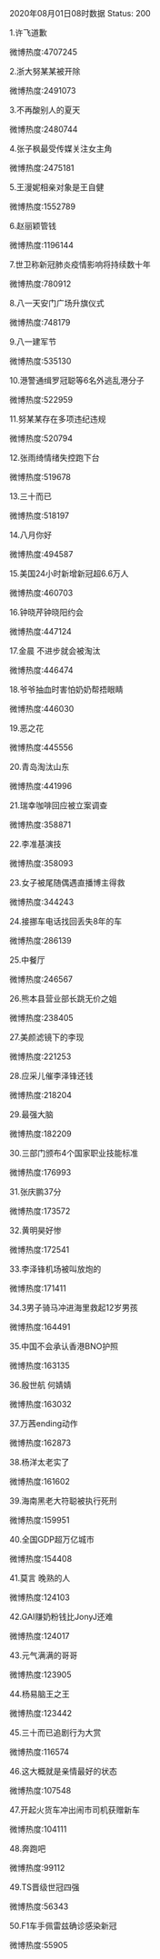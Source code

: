 2020年08月01日08时数据
Status: 200

1.许飞道歉

微博热度:4707245

2.浙大努某某被开除

微博热度:2491073

3.不再酸别人的夏天

微博热度:2480744

4.张子枫最受传媒关注女主角

微博热度:2475181

5.王漫妮相亲对象是王自健

微博热度:1552789

6.赵丽颖管钱

微博热度:1196144

7.世卫称新冠肺炎疫情影响将持续数十年

微博热度:780912

8.八一天安门广场升旗仪式

微博热度:748179

9.八一建军节

微博热度:535130

10.港警通缉罗冠聪等6名外逃乱港分子

微博热度:522959

11.努某某存在多项违纪违规

微博热度:520794

12.张雨绮情绪失控跑下台

微博热度:519678

13.三十而已

微博热度:518197

14.八月你好

微博热度:494587

15.美国24小时新增新冠超6.6万人

微博热度:460703

16.钟晓芹钟晓阳约会

微博热度:447124

17.金晨 不进步就会被淘汰

微博热度:446474

18.爷爷抽血时害怕奶奶帮捂眼睛

微博热度:446030

19.恶之花

微博热度:445556

20.青岛淘汰山东

微博热度:441996

21.瑞幸咖啡回应被立案调查

微博热度:358871

22.李准基演技

微博热度:358093

23.女子被尾随偶遇直播博主得救

微博热度:344243

24.接挪车电话找回丢失8年的车

微博热度:286139

25.中餐厅

微博热度:246567

26.熊本县营业部长跳无价之姐

微博热度:238405

27.美颜滤镜下的李现

微博热度:221253

28.应采儿催李泽锋还钱

微博热度:218204

29.最强大脑

微博热度:182209

30.三部门颁布4个国家职业技能标准

微博热度:176993

31.张庆鹏37分

微博热度:173572

32.黄明昊好惨

微博热度:172541

33.李泽锋机场被叫放炮的

微博热度:171411

34.3男子骑马冲进海里救起12岁男孩

微博热度:164491

35.中国不会承认香港BNO护照

微博热度:163135

36.殷世航 何婧婧

微博热度:163032

37.万茜ending动作

微博热度:162873

38.杨洋太老实了

微博热度:161602

39.海南黑老大符聪被执行死刑

微博热度:159951

40.全国GDP超万亿城市

微博热度:154408

41.莫言 晚熟的人

微博热度:124103

42.GAI赚奶粉钱比JonyJ还难

微博热度:124017

43.元气满满的哥哥

微博热度:123905

44.杨易脑王之王

微博热度:123442

45.三十而已追剧行为大赏

微博热度:116574

46.这大概就是亲情最好的状态

微博热度:107548

47.开起火货车冲出闹市司机获赠新车

微博热度:104111

48.奔跑吧

微博热度:99112

49.TS晋级世冠四强

微博热度:56343

50.F1车手佩雷兹确诊感染新冠

微博热度:55905


